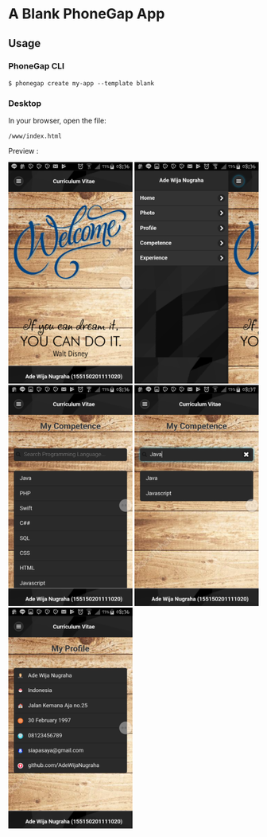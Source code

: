 # A Blank PhoneGap App

## Usage

### PhoneGap CLI

    $ phonegap create my-app --template blank

### Desktop

In your browser, open the file:

    /www/index.html

Preview :

<img src="https://github.com/AdeWijaNugraha/MyCVApp/blob/master/Screenshot/Screenshot_2017-11-27-08-36-28.png" width="250"> <img src="https://github.com/AdeWijaNugraha/MyCVApp/blob/master/Screenshot/Screenshot_2017-11-27-08-36-33.png" width="250"> <img src="https://github.com/AdeWijaNugraha/MyCVApp/blob/master/Screenshot/Screenshot_2017-11-27-08-36-58.png" width="250"> <img src="https://github.com/AdeWijaNugraha/MyCVApp/blob/master/Screenshot/Screenshot_2017-11-27-08-37-09.png" width="250"> <img src="https://github.com/AdeWijaNugraha/MyCVApp/blob/master/Screenshot/Screenshot_2017-11-27-08-36-48.png" width="250">

